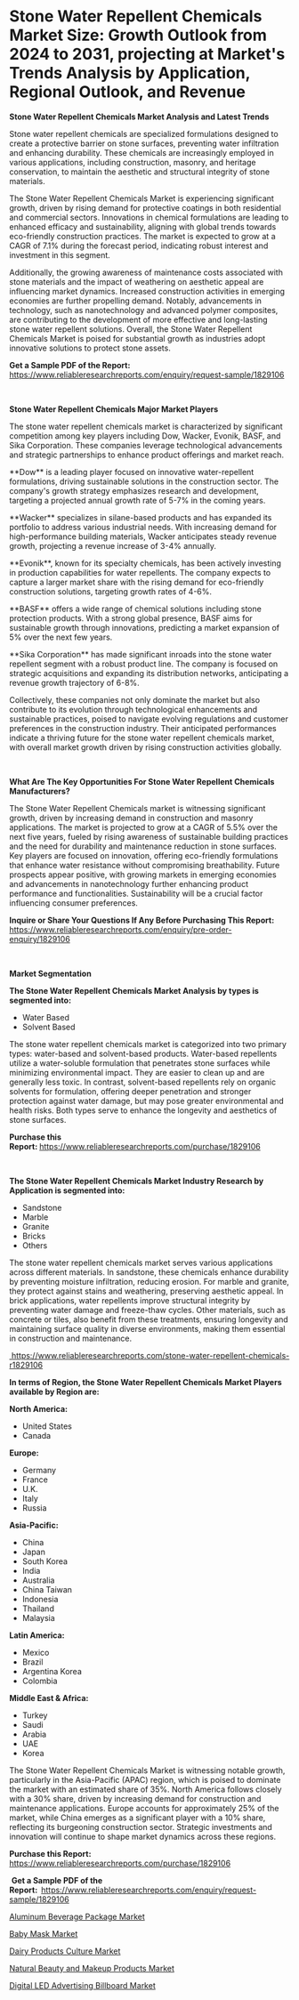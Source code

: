 <p><h1>Stone Water Repellent Chemicals Market Size: Growth Outlook from 2024 to 2031, projecting at Market's Trends Analysis by Application, Regional Outlook, and Revenue</h1></p><p><strong>Stone Water Repellent Chemicals Market Analysis and Latest Trends</strong></p>
<p><p>Stone water repellent chemicals are specialized formulations designed to create a protective barrier on stone surfaces, preventing water infiltration and enhancing durability. These chemicals are increasingly employed in various applications, including construction, masonry, and heritage conservation, to maintain the aesthetic and structural integrity of stone materials.</p><p>The Stone Water Repellent Chemicals Market is experiencing significant growth, driven by rising demand for protective coatings in both residential and commercial sectors. Innovations in chemical formulations are leading to enhanced efficacy and sustainability, aligning with global trends towards eco-friendly construction practices. The market is expected to grow at a CAGR of 7.1% during the forecast period, indicating robust interest and investment in this segment.</p><p>Additionally, the growing awareness of maintenance costs associated with stone materials and the impact of weathering on aesthetic appeal are influencing market dynamics. Increased construction activities in emerging economies are further propelling demand. Notably, advancements in technology, such as nanotechnology and advanced polymer composites, are contributing to the development of more effective and long-lasting stone water repellent solutions. Overall, the Stone Water Repellent Chemicals Market is poised for substantial growth as industries adopt innovative solutions to protect stone assets.</p></p>
<p><strong>Get a Sample PDF of the Report:&nbsp;</strong> <a href="https://www.reliableresearchreports.com/enquiry/request-sample/1829106?utm_campaign=10&utm_medium=2&utm_source=Github&utm_content=ia&utm_term=30122024&utm_id=stone-water-repellent-chemicals">https://www.reliableresearchreports.com/enquiry/request-sample/1829106</a></p>
<p>&nbsp;</p>
<p><strong>Stone Water Repellent Chemicals Major Market Players</strong></p>
<p><p>The stone water repellent chemicals market is characterized by significant competition among key players including Dow, Wacker, Evonik, BASF, and Sika Corporation. These companies leverage technological advancements and strategic partnerships to enhance product offerings and market reach.</p><p>**Dow** is a leading player focused on innovative water-repellent formulations, driving sustainable solutions in the construction sector. The company's growth strategy emphasizes research and development, targeting a projected annual growth rate of 5-7% in the coming years.</p><p>**Wacker** specializes in silane-based products and has expanded its portfolio to address various industrial needs. With increasing demand for high-performance building materials, Wacker anticipates steady revenue growth, projecting a revenue increase of 3-4% annually.</p><p>**Evonik**, known for its specialty chemicals, has been actively investing in production capabilities for water repellents. The company expects to capture a larger market share with the rising demand for eco-friendly construction solutions, targeting growth rates of 4-6%.</p><p>**BASF** offers a wide range of chemical solutions including stone protection products. With a strong global presence, BASF aims for sustainable growth through innovations, predicting a market expansion of 5% over the next few years.</p><p>**Sika Corporation** has made significant inroads into the stone water repellent segment with a robust product line. The company is focused on strategic acquisitions and expanding its distribution networks, anticipating a revenue growth trajectory of 6-8%.</p><p>Collectively, these companies not only dominate the market but also contribute to its evolution through technological enhancements and sustainable practices, poised to navigate evolving regulations and customer preferences in the construction industry. Their anticipated performances indicate a thriving future for the stone water repellent chemicals market, with overall market growth driven by rising construction activities globally.</p></p>
<p>&nbsp;</p>
<p><strong>What Are The Key Opportunities For Stone Water Repellent Chemicals Manufacturers?</strong></p>
<p><p>The Stone Water Repellent Chemicals market is witnessing significant growth, driven by increasing demand in construction and masonry applications. The market is projected to grow at a CAGR of 5.5% over the next five years, fueled by rising awareness of sustainable building practices and the need for durability and maintenance reduction in stone surfaces. Key players are focused on innovation, offering eco-friendly formulations that enhance water resistance without compromising breathability. Future prospects appear positive, with growing markets in emerging economies and advancements in nanotechnology further enhancing product performance and functionalities. Sustainability will be a crucial factor influencing consumer preferences.</p></p>
<p><strong>Inquire or Share Your Questions If Any Before Purchasing This Report:</strong> <a href="https://www.reliableresearchreports.com/enquiry/pre-order-enquiry/1829106?utm_campaign=10&utm_medium=2&utm_source=Github&utm_content=ia&utm_term=30122024&utm_id=stone-water-repellent-chemicals">https://www.reliableresearchreports.com/enquiry/pre-order-enquiry/1829106</a></p>
<p>&nbsp;</p>
<p><strong>Market Segmentation</strong></p>
<p><strong>The Stone Water Repellent Chemicals Market Analysis by types is segmented into:</strong></p>
<p><ul><li>Water Based</li><li>Solvent Based</li></ul></p>
<p><p>The stone water repellent chemicals market is categorized into two primary types: water-based and solvent-based products. Water-based repellents utilize a water-soluble formulation that penetrates stone surfaces while minimizing environmental impact. They are easier to clean up and are generally less toxic. In contrast, solvent-based repellents rely on organic solvents for formulation, offering deeper penetration and stronger protection against water damage, but may pose greater environmental and health risks. Both types serve to enhance the longevity and aesthetics of stone surfaces.</p></p>
<p><strong>Purchase this Report:&nbsp;</strong><a href="https://www.reliableresearchreports.com/purchase/1829106?utm_campaign=10&utm_medium=2&utm_source=Github&utm_content=ia&utm_term=30122024&utm_id=stone-water-repellent-chemicals">https://www.reliableresearchreports.com/purchase/1829106</a></p>
<p>&nbsp;</p>
<p><strong>The Stone Water Repellent Chemicals Market Industry Research by Application is segmented into:</strong></p>
<p><ul><li>Sandstone</li><li>Marble</li><li>Granite</li><li>Bricks</li><li>Others</li></ul></p>
<p><p>The stone water repellent chemicals market serves various applications across different materials. In sandstone, these chemicals enhance durability by preventing moisture infiltration, reducing erosion. For marble and granite, they protect against stains and weathering, preserving aesthetic appeal. In brick applications, water repellents improve structural integrity by preventing water damage and freeze-thaw cycles. Other materials, such as concrete or tiles, also benefit from these treatments, ensuring longevity and maintaining surface quality in diverse environments, making them essential in construction and maintenance.</p></p>
<p><a href="https://www.reliableresearchreports.com/stone-water-repellent-chemicals-r1829106?utm_campaign=10&utm_medium=2&utm_source=Github&utm_content=ia&utm_term=30122024&utm_id=stone-water-repellent-chemicals">&nbsp;https://www.reliableresearchreports.com/stone-water-repellent-chemicals-r1829106</a></p>
<p><strong>In terms of Region, the Stone Water Repellent Chemicals Market Players available by Region are:</strong></p>
<p>
    <p> <strong> North America: </strong>
        <ul>
            <li>United States</li>
            <li>Canada</li>
        </ul>
        </p> 
    <p> <strong> Europe: </strong>
        <ul>
            <li>Germany</li>
            <li>France</li>
            <li>U.K.</li>
            <li>Italy</li>
            <li>Russia</li>
        </ul>
        </p> 
    <p> <strong> Asia-Pacific: </strong>
        <ul>
            <li>China</li>
            <li>Japan</li>
            <li>South Korea</li>
            <li>India</li>
            <li>Australia</li>
            <li>China Taiwan</li>
            <li>Indonesia</li>
            <li>Thailand</li>
            <li>Malaysia</li>
        </ul>
        </p> 
    <p> <strong> Latin America: </strong>
        <ul>
            <li>Mexico</li>
            <li>Brazil</li>
            <li>Argentina Korea</li>
            <li>Colombia</li>
        </ul>
        </p> 
    <p> <strong> Middle East & Africa: </strong>
        <ul>
            <li>Turkey</li>
            <li>Saudi</li>
            <li>Arabia</li>
            <li>UAE</li>
            <li>Korea</li>
        </ul>
    </p>
    </p>
<p><p>The Stone Water Repellent Chemicals Market is witnessing notable growth, particularly in the Asia-Pacific (APAC) region, which is poised to dominate the market with an estimated share of 35%. North America follows closely with a 30% share, driven by increasing demand for construction and maintenance applications. Europe accounts for approximately 25% of the market, while China emerges as a significant player with a 10% share, reflecting its burgeoning construction sector. Strategic investments and innovation will continue to shape market dynamics across these regions.</p></p>
<p><strong>Purchase this Report: </strong><a href="https://www.reliableresearchreports.com/purchase/1829106?utm_campaign=10&utm_medium=2&utm_source=Github&utm_content=ia&utm_term=30122024&utm_id=stone-water-repellent-chemicals">https://www.reliableresearchreports.com/purchase/1829106</a></p>
<p>&nbsp;<strong>Get a Sample PDF of the Report:&nbsp;&nbsp;</strong><a href="https://www.reliableresearchreports.com/enquiry/request-sample/1829106?utm_campaign=10&utm_medium=2&utm_source=Github&utm_content=ia&utm_term=30122024&utm_id=stone-water-repellent-chemicals">https://www.reliableresearchreports.com/enquiry/request-sample/1829106</a></p>
<p><strong></strong></p>
<p><p><a href="https://github.com/leopardmicheal7019/Market-Research-Report-List-1/blob/main/aluminum-beverage-package-market.md?utm_campaign=10&utm_medium=2&utm_source=Github&utm_content=ia&utm_term=30122024&utm_id=stone-water-repellent-chemicals">Aluminum Beverage Package Market</a></p><p><a href="https://github.com/millionkaryn68/Market-Research-Report-List-1/blob/main/baby-mask-market.md?utm_campaign=10&utm_medium=2&utm_source=Github&utm_content=ia&utm_term=30122024&utm_id=stone-water-repellent-chemicals">Baby Mask Market</a></p><p><a href="https://github.com/ygfu6u/Market-Research-Report-List-1/blob/main/dairy-products-culture-market.md?utm_campaign=10&utm_medium=2&utm_source=Github&utm_content=ia&utm_term=30122024&utm_id=stone-water-repellent-chemicals">Dairy Products Culture Market</a></p><p><a href="https://github.com/mahnoor2003/Market-Research-Report-List-6/blob/main/natural-beauty-and-makeup-products-market.md?utm_campaign=10&utm_medium=2&utm_source=Github&utm_content=ia&utm_term=30122024&utm_id=stone-water-repellent-chemicals">Natural Beauty and Makeup Products Market</a></p><p><a href="https://github.com/JubayerMia832/Market-Research-Report-List-1/blob/main/digital-led-advertising-billboard-market.md?utm_campaign=10&utm_medium=2&utm_source=Github&utm_content=ia&utm_term=30122024&utm_id=stone-water-repellent-chemicals">Digital LED Advertising Billboard Market</a></p></p>